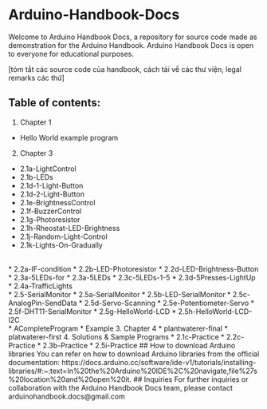 # Arduino-Handbook-Docs
Welcome to Arduino Handbook Docs, a repository for source code made as demonstration for the Arduino Handbook. Arduino Handbook Docs is open to everyone for educational purposes. 

[tóm tắt các source code của handbook, cách tải về các thư viện, legal remarks các thứ]
## Table of contents:
1. Chapter 1
  * Hello World example program
2. Chapter 3
  * 2.1a-LightControl
  * 2.1b-LEDs
  * 2.1d-1-Light-Button
  * 2.1d-2-Light-Button
  * 2.1e-BrightnessControl
  * 2.1f-BuzzerControl
  * 2.1g-Photoresistor
  * 2.1h-Rheostat-LED-Brightness
  * 2.1j-Random-Light-Control
  * 2.1k-Lights-On-Gradually
<br/>
  * 2.2a-IF-condition
  * 2.2b-LED-Photoresistor
  * 2.2d-LED-Brightness-Button
 <br/>
  * 2.3a-5LEDs-for
  * 2.3a-5LEDs
  * 2.3c-5LEDs-1-5
  * 2.3d-5Presses-LightUp
 <br/>
  * 2.4a-TrafficLights
 <br/>
  * 2.5-SerialMonitor
  * 2.5a-SerialMonitor
  * 2.5b-LED-SerialMonitor
  * 2.5c-AnalogPin-SendData
  * 2.5d-Servo-Scanning
  * 2.5e-Potentiometer-Servo
  * 2.5f-DHT11-SerialMonitor
  * 2.5g-HelloWorld-LCD
  * 2.5h-HelloWorld-LCD-I2C
 <br/>
  * ACompleteProgram
  * Example
3. Chapter 4
  * plantwaterer-final
  * platwaterer-first
4. Solutions & Sample Programs
  * 2.1c-Practice
  * 2.2c-Practice
  * 2.3b-Practice
  * 2.5i-Practice
## How to download Arduino libraries
You can refer on how to download Arduino libraries from the official documentation: https://docs.arduino.cc/software/ide-v1/tutorials/installing-libraries/#:~:text=In%20the%20Arduino%20IDE%2C%20navigate,file%27s%20location%20and%20open%20it.
## Inquiries
For further inquiries or collaboration with the Arduino Handbook Docs team, please contact arduinohandbook.docs@gmail.com
